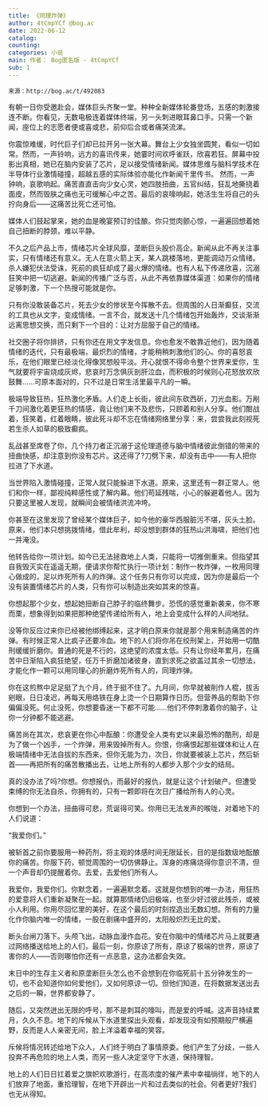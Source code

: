 ```yaml
---
title: 《同理炸弹》
author: 4tCmpYCf @bog.ac
date: 2022-06-12
catalog: 
counting: 
categories: 小说
main: 作者： Bog匿名版 - 4tCmpYCf
sub: 1
---
```

    来源：http://bog.ac/t/492083

有朝一日你受邀赴会，媒体巨头齐聚一堂。种种全新媒体轮番登场，五感的刺激接连不断。你看见，无数电极连着媒体终端，另一头刺进眼耳鼻口手。只需一个新闻，座位上的志愿者便或喜或悲，前仰后合或者痛哭流涕。

你震惊难缓，时代巨子们却已拉开另一张大幕。舞台上少女独坐圆凳，看似一切如常。然而，一声铃响，远方的喜讯传来，她霎时间欢呼雀跃，欣喜若狂。屏幕中投影出真相，她已在脑内安装了芯片，足以接受情绪新闻。媒体思维与脑科学技术在半导体行业激情碰撞，超越五感的实际体验亦能化作新闻千里传书。
然而，一声钟响，哀歌响起。痛苦直直击向少女心灵，她四肢扭曲，五官纠结，狂乱地撕挠着面皮，然而毁肤之痛也无可缓解心中之苦。最后的哀嚎响起，她活生生将自己的头拧向身后——这痛苦比死亡还可怕。

媒体人们鼓起掌来，她的血是晚宴预订的佳酿。你只觉肉颤心惊，一遍遍回想着她自己扭断的脖颈，难以平静。

不久之后产品上市，情绪芯片全球风靡，垄断巨头股价高企。新闻从此不再关注事实，只有情绪还有意义。无人在意火箭上天，某人跳楼落地，更能调动万众情绪。杀人嫌犯伏法受诛，死前的疯狂却成了最火爆的情绪。也有人私下传递欣喜，沉溺狂笑中把一切逃避。新闻的传播广泛与否，从此不再依靠媒体渠道：如果你的情绪足够刺激，下一个热搜可能就是你。

只有你没敢装备芯片，死去少女的惨状至今挥散不去。但周围的人日渐癫狂，交流的工具也从文字，变成情绪。一言不合，就发送十几个情绪包开始轰炸，交谈渐渐远离思想交换，而只剩下一个目的：让对方屈服于自己的情绪。

社交圈子将你排挤，只有你还在用文字发信息。你也愈发不敢靠近他们，因为随着情绪的迭代，只有最极端，最炽烈的情绪，才能稍稍刺激他们的心。你的喜怒哀乐，在他们眼里已经淡化得像冥想般平淡。开心就恨不得命令整个世界来爱你，生气就要将宇宙烧成灰烬，悲哀时万念俱灰剖肝泣血，而积极的时候则心花怒放欢欣鼓舞……可原本面对的，只不过是日常生活里最平凡的一瞬。

极端导致狂热，狂热激化矛盾。人们走上长街，彼此间东砍西斫，刀光血影。万剐千刀间激化着更狂热的情感，竟让他们来不及悲伤，只顾着和别人分享。他们酣战着，狂笑着，红着眼睛，彼此死斗却不忘在情绪网络里分享：来，尝尝我此刻视死若生杀人如草的极致癫疯。

乱战甚至席卷了你，几个持刀者正沉溺于这伦理道德与脑中情绪彼此倒错的带来的扭曲快感，却注意到你没有芯片。这还得了?刀劈下来，却没有击中——有人把你拉进了下水道。

当世界陷入激情碰撞，正常人就只能躲进下水道。原来，这里还有一群正常人。他们和你一样，鄙视纯粹感性或了解内幕。他们苟延残喘，小心的躲避着他人。因为只要这里被人发现，就瞬间会被情绪洪流冲垮。

你甚至在这里发现了曾经某个媒体巨子，如今他的豪华西服脏污不堪，灰头土脸。原来，他们本只想挑拨情绪，借此牟利，却没想到群体的狂热山洪海啸，把他们也一并淹没。

他转告给你一项计划。如今已无法拯救地上人类，只能将一切推倒重来。但指望其自我毁灭实在遥遥无期，便请求你帮忙执行一项计划：制作一枚炸弹，一枚用同理心做成的，足以炸死所有人的炸弹。这个任务只有你可以完成，因为你是最后一个没有装置情绪芯片的人类，只有你可以制造出突如其来的惊喜。

你想起那个少女，想起她扭断自己脖子的临终舞步。恐慌的感觉重新袭来，你不寒而栗，想象得到如果把那种绝望传递给所有人，地上会变成什么样的人间地狱。

没等你反应过来你已经被他绑缚起来，这才明白原来你就是那个用来制造痛苦的炸弹。有时候正常人比疯子还要冷血。地下的人们将你吊在绞刑架上，开始用一切酷刑缓缓折磨你。普通的死是不行的，这绝望的浓度太低。只有让你经年累月，在痛苦中日渐陷入疯狂绝望，任万千折磨加诸彼身，直到求死之欲盖过其余一切想法，才能化作一颗可以用同理心的折磨炸死所有人的，同理炸弹。

你在这煎熬中足足挺了九个月，终于挺不住了。九月间，你早就被削作人棍，拔舌剜眼，日日凌迟，再每天用烙铁在身上烫一个日期算作日历。但营养品的帮助下你偏偏没死。何止没死，你想要昏迷一下都不可能……他们不停刺激着你的脑子，让你一分钟都不能逃避。

痛苦尚在其次，悲哀更在你心中酝酿：你遭受全人类有史以来最恐怖的酷刑，却是为了做一个凶手，一个炸弹，用来毁掉所有人。你恨，你痛恨起那些媒体和让人在极端情绪中无法自拔的东西来，但你无能为力，次日，你就要被装上芯片，然后斩首——再把所有的痛苦散播出去，让地上所有的人都步入那个少女的结局。

真的没办法了吗?你想。你想报仇，而最好的报仇，就是让这个计划破产。但遭受束缚的你无法自杀，你拥有的，只有一颗即将在次日广播给所有人的心灵。

你想到一个办法，扭曲得可悲，荒诞得可笑。你用已无法发声的喉咙，对着地下的人们说道：

“我爱你们。”


被斩首之前你要服用一种药剂，将主观的体感时间无限延长，目的是指数级地酝酿你的痛苦。你服下药，顿觉周围的一切仿佛静止。浑身的疼痛烧得你意识不清，但一个声音却仍提醒着你。去爱，去爱他们所有人。

我爱你，我爱你们。你默念着，一遍遍默念着。这就是你想到的唯一办法，用狂热的爱意将人们重新凝聚在一起。就算那情绪仍旧极端，也至少好过彼此残杀，或被小人利用。你用尽回忆里的美好，在这个最后的时刻捏造出无数幻想。所有的力量化作你脑内唯一的情绪，一股在剧痛中盛开的，太阳般炽烈无比的爱。

断头台闸刀落下。头颅飞出，动脉血漫作血花。安在你脑中的情绪芯片马上就要通过网络播送给地上的人们，最后一刻，你原谅了所有，原谅了极端的世界，原谅了害你的人——否则哪怕你还有一点恶意，这办法都会失效。

末日中的生存主义者和原垄断巨头怎么也不会想到在你临死前十五分钟发生的一切，也不会知道你如何爱他们，又如何原谅一切。但他们知道，在将数据发送出去之后的一瞬，世界都安静了。

随后，又突然迸出无限的呼号，那不是刺耳的嚎叫，而是爱的呼喊。这声音持续累月，久久不息。地下的斥候从下水道里探出头观看，却发现没有如预期般尸横遍野，反而是人人亲密无间，脸上洋溢着幸福的笑容。

斥候将情况转述给地下众人，人们终于明白了事情原委。他们产生了分歧，一些人投奔不再危险的地上人类，而另一些人决定坚守下水道，保持理智。

地上的人们日日扛着爱之旗帜欢歌游行，在高浓度的催产素中幸福徜徉，地下的人们放弃了地面，重拾理智，在地下开辟出一片和过去类似的社会。何者更好?我们也无从得知。
